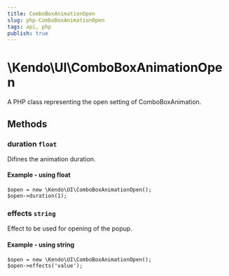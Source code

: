 ```yaml
---
title: ComboBoxAnimationOpen
slug: php-ComboBoxAnimationOpen
tags: api, php
publish: true
---
```


# \Kendo\UI\ComboBoxAnimationOpen

A PHP class representing the open setting of ComboBoxAnimation.


## Methods

### duration `float`

Difines the animation duration.


#### Example - using float
    $open = new \Kendo\UI\ComboBoxAnimationOpen();
    $open->duration(1);

### effects `string`

Effect to be used for opening of the popup.


#### Example - using string
    $open = new \Kendo\UI\ComboBoxAnimationOpen();
    $open->effects('value');

